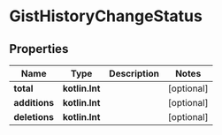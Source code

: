 
# GistHistoryChangeStatus

## Properties
Name | Type | Description | Notes
------------ | ------------- | ------------- | -------------
**total** | **kotlin.Int** |  |  [optional]
**additions** | **kotlin.Int** |  |  [optional]
**deletions** | **kotlin.Int** |  |  [optional]



